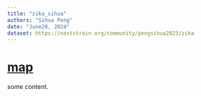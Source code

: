 ```yaml
---
title: "zika_sihua"
authors: "Sihua Peng"
date: "June20, 2024"
dataset: https://nextstrain.org/community/pengsihua2023/zika
---
```



# [map](https://nextstrain.org/community/pengsihua2023/zika?d=tree,map&p=grid)
some content.
